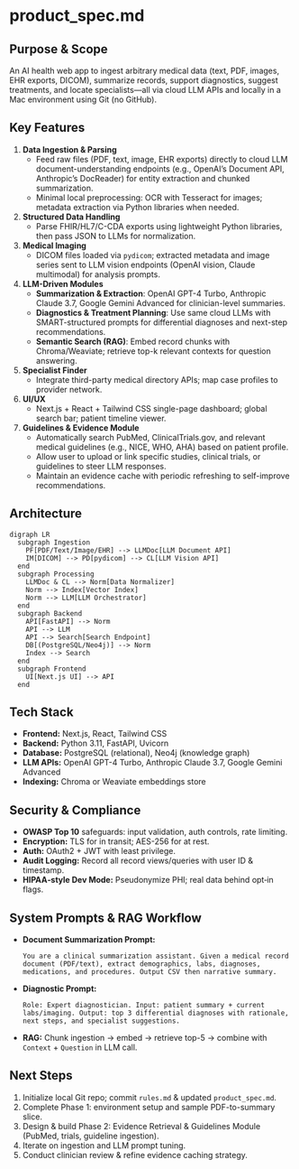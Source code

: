 # product_spec.md

## Purpose & Scope
An AI health web app to ingest arbitrary medical data (text, PDF, images, EHR exports, DICOM), summarize records, support diagnostics, suggest treatments, and locate specialists—all via cloud LLM APIs and locally in a Mac environment using Git (no GitHub).

## Key Features
1. **Data Ingestion & Parsing**  
   - Feed raw files (PDF, text, image, EHR exports) directly to cloud LLM document-understanding endpoints (e.g., OpenAI’s Document API, Anthropic’s DocReader) for entity extraction and chunked summarization.  
   - Minimal local preprocessing: OCR with Tesseract for images; metadata extraction via Python libraries when needed.
2. **Structured Data Handling**  
   - Parse FHIR/HL7/C-CDA exports using lightweight Python libraries, then pass JSON to LLMs for normalization.
3. **Medical Imaging**  
   - DICOM files loaded via `pydicom`; extracted metadata and image series sent to LLM vision endpoints (OpenAI vision, Claude multimodal) for analysis prompts.
4. **LLM-Driven Modules**  
   - **Summarization & Extraction**: OpenAI GPT-4 Turbo, Anthropic Claude 3.7, Google Gemini Advanced for clinician-level summaries.  
   - **Diagnostics & Treatment Planning**: Use same cloud LLMs with SMART-structured prompts for differential diagnoses and next-step recommendations.  
   - **Semantic Search (RAG)**: Embed record chunks with Chroma/Weaviate; retrieve top-k relevant contexts for question answering.
5. **Specialist Finder**  
   - Integrate third-party medical directory APIs; map case profiles to provider network.
6. **UI/UX**  
   - Next.js + React + Tailwind CSS single-page dashboard; global search bar; patient timeline viewer.
7. **Guidelines & Evidence Module**  
   - Automatically search PubMed, ClinicalTrials.gov, and relevant medical guidelines (e.g., NICE, WHO, AHA) based on patient profile.  
   - Allow user to upload or link specific studies, clinical trials, or guidelines to steer LLM responses.  
   - Maintain an evidence cache with periodic refreshing to self-improve recommendations.

## Architecture
```mermaid
digraph LR
  subgraph Ingestion
    PF[PDF/Text/Image/EHR] --> LLMDoc[LLM Document API]
    IM[DICOM] --> PD[pydicom] --> CL[LLM Vision API]
  end
  subgraph Processing
    LLMDoc & CL --> Norm[Data Normalizer]
    Norm --> Index[Vector Index]
    Norm --> LLM[LLM Orchestrator]
  end
  subgraph Backend
    API[FastAPI] --> Norm
    API --> LLM
    API --> Search[Search Endpoint]
    DB[(PostgreSQL/Neo4j)] --> Norm
    Index --> Search
  end
  subgraph Frontend
    UI[Next.js UI] --> API
  end
```  

## Tech Stack
- **Frontend:** Next.js, React, Tailwind CSS  
- **Backend:** Python 3.11, FastAPI, Uvicorn  
- **Database:** PostgreSQL (relational), Neo4j (knowledge graph)  
- **LLM APIs:** OpenAI GPT-4 Turbo, Anthropic Claude 3.7, Google Gemini Advanced  
- **Indexing:** Chroma or Weaviate embeddings store

## Security & Compliance
- **OWASP Top 10** safeguards: input validation, auth controls, rate limiting.  
- **Encryption:** TLS for in transit; AES-256 for at rest.  
- **Auth:** OAuth2 + JWT with least privilege.  
- **Audit Logging:** Record all record views/queries with user ID & timestamp.  
- **HIPAA‑style Dev Mode:** Pseudonymize PHI; real data behind opt‑in flags.

## System Prompts & RAG Workflow
- **Document Summarization Prompt:**
  ```
  You are a clinical summarization assistant. Given a medical record document (PDF/text), extract demographics, labs, diagnoses, medications, and procedures. Output CSV then narrative summary.
  ```
- **Diagnostic Prompt:**
  ```
  Role: Expert diagnostician. Input: patient summary + current labs/imaging. Output: top 3 differential diagnoses with rationale, next steps, and specialist suggestions.
  ```
- **RAG:** Chunk ingestion → embed → retrieve top-5 → combine with `Context` + `Question` in LLM call.

## Next Steps
1. Initialize local Git repo; commit `rules.md` & updated `product_spec.md`.  
2. Complete Phase 1: environment setup and sample PDF-to-summary slice.  
3. Design & build Phase 2: Evidence Retrieval & Guidelines Module (PubMed, trials, guideline ingestion).  
4. Iterate on ingestion and LLM prompt tuning.  
5. Conduct clinician review & refine evidence caching strategy.